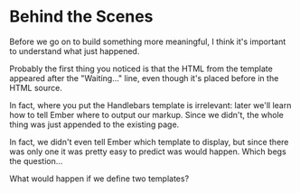 Behind the Scenes
=================

Before we go on to build something more meaningful, I think it's important to understand what just happened.

Probably the first thing you noticed is that the HTML from the template appeared after the "Waiting..." line, even though it's placed before in the HTML source.

In fact, where you put the Handlebars template is irrelevant: later we'll learn how to tell Ember where to output our markup. Since we didn't, the whole thing was just appended to the existing page.

In fact, we didn't even tell Ember which template to display, but since there was only one it was pretty easy to predict was would happen. Which begs the question...

What would happen if we define two templates?
